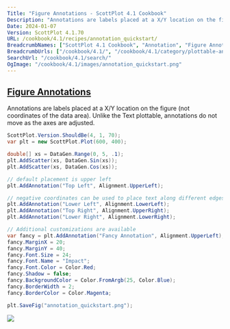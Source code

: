 ```yaml
---
Title: "Figure Annotations - ScottPlot 4.1 Cookbook"
Description: "Annotations are labels placed at a X/Y location on the figure (not coordinates of the data area). Unlike the Text plottable, annotations do not move as the axes are adjusted."
Date: 2024-01-07
Version: ScottPlot 4.1.70
URL: /cookbook/4.1/recipes/annotation_quickstart/
BreadcrumbNames: ["ScottPlot 4.1 Cookbook", "Annotation", "Figure Annotations"]
BreadcrumbUrls: ["/cookbook/4.1/", "/cookbook/4.1/category/plottable-annotation", "/cookbook/4.1/recipes/annotation_quickstart/"]
SearchUrl: "/cookbook/4.1/search/"
OgImage: "/cookbook/4.1/images/annotation_quickstart.png"
---
```


<h2><a id='figure-annotations' href='/cookbook/4.1/recipes/annotation_quickstart/'>Figure Annotations</a></h2>

Annotations are labels placed at a X/Y location on the figure (not coordinates of the data area). Unlike the Text plottable, annotations do not move as the axes are adjusted.

```cs
ScottPlot.Version.ShouldBe(4, 1, 70);
var plt = new ScottPlot.Plot(600, 400);

double[] xs = DataGen.Range(0, 5, .1);
plt.AddScatter(xs, DataGen.Sin(xs));
plt.AddScatter(xs, DataGen.Cos(xs));

// default placement is upper left
plt.AddAnnotation("Top Left", Alignment.UpperLeft);

// negative coordinates can be used to place text along different edges
plt.AddAnnotation("Lower Left", Alignment.LowerLeft);
plt.AddAnnotation("Top Right", Alignment.UpperRight);
plt.AddAnnotation("Lower Right", Alignment.LowerRight);

// Additional customizations are available
var fancy = plt.AddAnnotation("Fancy Annotation", Alignment.UpperLeft);
fancy.MarginX = 20;
fancy.MarginY = 40;
fancy.Font.Size = 24;
fancy.Font.Name = "Impact";
fancy.Font.Color = Color.Red;
fancy.Shadow = false;
fancy.BackgroundColor = Color.FromArgb(25, Color.Blue);
fancy.BorderWidth = 2;
fancy.BorderColor = Color.Magenta;

plt.SaveFig("annotation_quickstart.png");
```

<img src='../../images/annotation_quickstart.png' class='d-block mx-auto my-5' />


